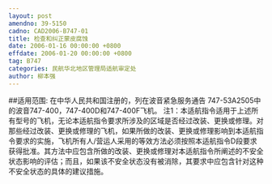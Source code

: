 ```yaml
---
layout: post
amendno: 39-5150
cadno: CAD2006-B747-01
title: 检查和纠正蒙皮腐蚀
date: 2006-01-16 00:00:00 +0800
effdate: 2006-01-20 00:00:00 +0800
tag: B747
categories: 民航华北地区管理局适航审定处
author: 柳本强
---
```


##适用范围:
在中华人民共和国注册的，列在波音紧急服务通告 747-53A2505中的波音747-400，747-400D和747-400F飞机。
注1：本适航指令适用于上述所有型号的飞机，无论本适航指令要求所涉及的区域是否经过改装、更换或修理。对那些经过改装、更换或修理的飞机，如果所做的改装、更换或修理影响到本适航指令要求的实施，飞机所有人/营运人采用的等效方法必须按照本适航指令D段要求获得批准。其方法中应包含所做的改装、更换或修理对本适航指令所阐述的不安全状态影响的评估；而且，如果该不安全状态没有被消除，其要求中应包含针对这种不安全状态的具体的建议措施。


